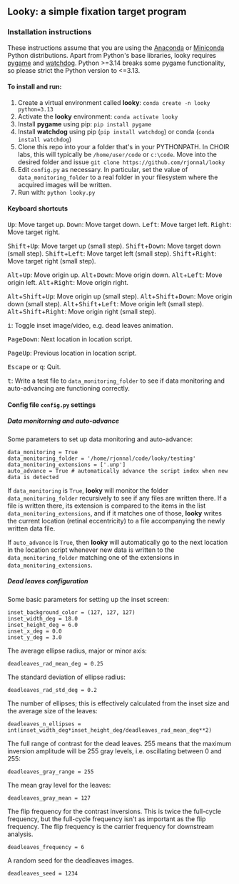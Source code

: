 ## Looky: a simple fixation target program

### Installation instructions

These instructions assume that you are using the [Anaconda](https://www.anaconda.com/) or [Miniconda](https://www.anaconda.com/docs/getting-started/miniconda/main) Python distributions. Apart from Python's base libraries, looky requires [pygame](https://www.pygame.org/wiki/GettingStarted) and [watchdog](https://pypi.org/project/watchdog/). Python >=3.14 breaks some pygame functionality, so please strict the Python version to <=3.13.

#### To install and run:

1. Create a virtual environment called **looky**: `conda create -n looky python=3.13`
2. Activate the **looky** environment: `conda activate looky`
3. Install **pygame** using pip: `pip install pygame`
4. Install **watchdog** using pip (`pip install watchdog`) or conda (`conda install watchdog`)
5. Clone this repo into your a folder that's in your PYTHONPATH. In CHOIR labs, this will typically be `/home/user/code` or `c:\code`. Move into the desired folder and issue `git clone https://github.com/rjonnal/looky`
6. Edit `config.py` as necessary. In particular, set the value of `data_monitoring_folder` to a real folder in your filesystem where the acquired images will be written.
7. Run with: `python looky.py`

#### Keyboard shortcuts

<kbd>Up</kbd>: Move target up.
<kbd>Down</kbd>: Move target down.
<kbd>Left</kbd>: Move target left.
<kbd>Right</kbd>: Move target right.

<kbd>Shift</kbd>+<kbd>Up</kbd>: Move target up (small step).
<kbd>Shift</kbd>+<kbd>Down</kbd>: Move target down (small step).
<kbd>Shift</kbd>+<kbd>Left</kbd>: Move target left (small step).
<kbd>Shift</kbd>+<kbd>Right</kbd>: Move target right (small step).

<kbd>Alt</kbd>+<kbd>Up</kbd>: Move origin up.
<kbd>Alt</kbd>+<kbd>Down</kbd>: Move origin down.
<kbd>Alt</kbd>+<kbd>Left</kbd>: Move origin left.
<kbd>Alt</kbd>+<kbd>Right</kbd>: Move origin right.

<kbd>Alt</kbd>+<kbd>Shift</kbd>+<kbd>Up</kbd>: Move origin up (small step).
<kbd>Alt</kbd>+<kbd>Shift</kbd>+<kbd>Down</kbd>: Move origin down (small step).
<kbd>Alt</kbd>+<kbd>Shift</kbd>+<kbd>Left</kbd>: Move origin left (small step).
<kbd>Alt</kbd>+<kbd>Shift</kbd>+<kbd>Right</kbd>: Move origin right (small step).

<kbd>i</kbd>: Toggle inset image/video, e.g. dead leaves animation.

<kbd>PageDown</kbd>: Next location in location script.

<kbd>PageUp</kbd>: Previous location in location script.

<kbd>Escape</kbd> or <kbd>q</kbd>: Quit.

<kbd>t</kbd>: Write a test file to `data_monitoring_folder` to see if data monitoring and auto-advancing are functioning correctly.

#### Config file `config.py` settings

##### Data monitorning and auto-advance

Some parameters to set up data monitoring and auto-advance:

```
data_monitoring = True
data_monitoring_folder = '/home/rjonnal/code/looky/testing'
data_monitoring_extensions = ['.unp']
auto_advance = True # automatically advance the script index when new data is detected
```

If `data_monitoring` is `True`, **looky** will monitor the folder `data_monitoring_folder` recursively to see if any files are written there. If a file is written there, its extension is compared to the items in the list `data_monitoring_extensions`, and if it matches one of those, **looky** writes the current location (retinal eccentricity) to a file accompanying the newly written data file.

If `auto_advance` is `True`, then **looky** will automatically go to the next location in the location script whenever new data is written to the `data_monitoring_folder` matching one of the extensions in `data_monitoring_extensions`.


##### Dead leaves configuration

Some basic parameters for setting up the inset screen:

```
inset_background_color = (127, 127, 127)
inset_width_deg = 18.0
inset_height_deg = 6.0
inset_x_deg = 0.0
inset_y_deg = 3.0
```

The average ellipse radius, major or minor axis:
```
deadleaves_rad_mean_deg = 0.25
```

The standard deviation of ellipse radius:
```
deadleaves_rad_std_deg = 0.2
```

The number of ellipses; this is effectively calculated from the inset size and the average size of the leaves:
```
deadleaves_n_ellipses = int(inset_width_deg*inset_height_deg/deadleaves_rad_mean_deg**2)
```

The full range of contrast for the dead leaves. 255 means that the maximum inversion amplitude will be 255 gray levels, i.e. oscillating between 0 and 255:
```
deadleaves_gray_range = 255
```

The mean gray level for the leaves:
```
deadleaves_gray_mean = 127
```

The flip frequency for the contrast inversions. This is twice the full-cycle frequency, but the full-cycle frequency isn't as important as the flip frequency. The flip frequency is the carrier frequency for downstream analysis.
```
deadleaves_frequency = 6
```

A random seed for the deadleaves images.
```
deadleaves_seed = 1234
```
